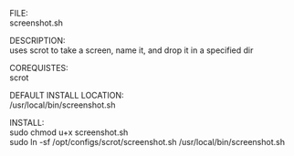 FILE:  
screenshot.sh  

DESCRIPTION:  
uses scrot to take a screen, name it, and drop it in a specified dir

COREQUISTES:  
scrot

DEFAULT INSTALL LOCATION:  
/usr/local/bin/screenshot.sh

INSTALL:  
sudo chmod u+x screenshot.sh  
sudo ln -sf /opt/configs/scrot/screenshot.sh /usr/local/bin/screenshot.sh  
